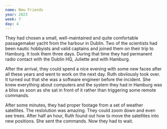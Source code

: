 ```yaml
---
name: New Friends
year: 2023
week: 7
day: 4
---
```


They had chosen a small, well-maintained and quite comfortable passagemaker
yacht from the harbour in Dublin. Two of the scientists had been nautic
hobbyists and valid captains and joined them on their trip to Hamburg. It took
them three days. During that time they had permanent radio contact with the
Dublin HQ, Juliette and with Hamburg.

After the arrival, they could spend a nice evening with some new faces after all
these years and went to work on the next day. Ruth obviiously took over. It
turned out that she was a software engineer before the incident. She knew
everything about computers and the system they had in Hamburg was a bliss as
soon as she sat in front of it rather than triggering some remote commands.

After some minutes, they had proper footage from a set of weather satellites.
The reslolution was amazing. They could zoom down and even see trees. After half
an hour, Ruth found out how to move the satellites into new positions. She sent
the commands. Now they had to wait.
